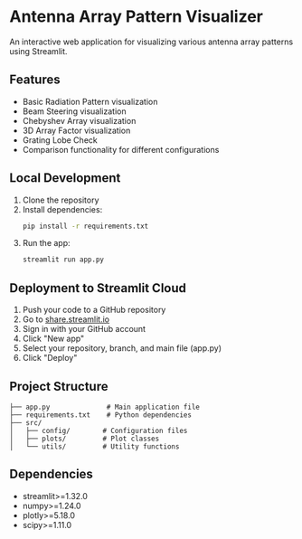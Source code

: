 # Antenna Array Pattern Visualizer

An interactive web application for visualizing various antenna array patterns using Streamlit.

## Features

- Basic Radiation Pattern visualization
- Beam Steering visualization
- Chebyshev Array visualization
- 3D Array Factor visualization
- Grating Lobe Check
- Comparison functionality for different configurations

## Local Development

1. Clone the repository
2. Install dependencies:
   ```bash
   pip install -r requirements.txt
   ```
3. Run the app:
   ```bash
   streamlit run app.py
   ```

## Deployment to Streamlit Cloud

1. Push your code to a GitHub repository
2. Go to [share.streamlit.io](https://share.streamlit.io)
3. Sign in with your GitHub account
4. Click "New app"
5. Select your repository, branch, and main file (app.py)
6. Click "Deploy"

## Project Structure

```
├── app.py              # Main application file
├── requirements.txt    # Python dependencies
├── src/
│   ├── config/        # Configuration files
│   ├── plots/         # Plot classes
│   └── utils/         # Utility functions
```

## Dependencies

- streamlit>=1.32.0
- numpy>=1.24.0
- plotly>=5.18.0
- scipy>=1.11.0 